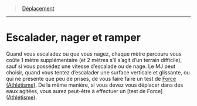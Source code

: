 ﻿---
!GenericItem
Name: Escalader, nager et ramper
Id: movement_hd.md#escalader-nager-et-ramper
ParentLink: movement_hd.md#déplacement
ParentName: Déplacement
NameLevel: 1
Attributes: {}
---
> [Déplacement](hd_movement.md)

---

# Escalader, nager et ramper

Quand vous escaladez ou que vous nagez, chaque mètre parcouru vous coûte 1 mètre supplémentaire (et 2 mètres s’il s’agit d’un terrain difficile), sauf si vous possédez une vitesse d’escalade ou de nage. Le MJ peut choisir, quand vous tentez d’escalader une surface verticale et glissante, ou qui ne présente que peu de prises, de vous faire faire un test de [Force (Athlétisme)](hd_abilities_strength_athletisme.md). De la même manière, si vous devez vous déplacer dans des eaux agitées, vous aurez peut-être à effectuer un [test de Force] ([Athlétisme](hd_abilities_strength_athletisme.md)).

